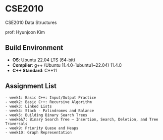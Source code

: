 # CSE2010
CSE2010 Data Structures

prof: Hyunjoon Kim

## Build Environment

- **OS**: Ubuntu 22.04 LTS (64-bit)
- **Compiler**: g++ (Ubuntu 11.4.0-1ubuntu1~22.04) 11.4.0
- **C++ Standard**: C++11

## Assignment List
    - week1: Basic C++: Input/Output Practice
    - week2: Basic C++: Recursive Algorithm
    - week3: Linked Lists
    - week4: Stack - Palindromes and Balance
    - week5: Building Binary Search Trees
    - week6&7: Binary Search Tree – Insertion, Search, Deletion, and Tree Traversals
    - week9: Priority Quese and Heaps
    - week10: Graph Representation